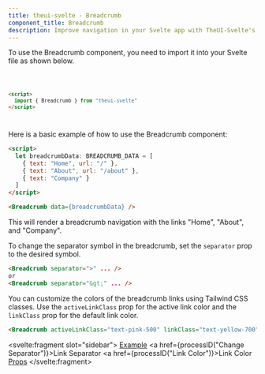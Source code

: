 ```yaml
---
title: theui-svelte - Breadcrumb
component_title: Breadcrumb
description: Improve navigation in your Svelte app with TheUI-Svelte's Breadcrumb component. Guide users effortlessly through your content hierarchy.
---
```


<script lang="ts">
  import type { PageData } from "./$types";
  import DocContainer from "$lib/ui/doc/Container.svelte";
  import Head from "$lib/ui/doc/Head.svelte";
  import Block from "$lib/ui/doc/Block.svelte";
  import Code from "$lib/ui/doc/Code.svelte";
  import DataTable from "$lib/ui/doc/DataTable.svelte";
  import Example from "$lib/ui/doc/Example.svelte";
  import { Breadcrumb } from "theui-svelte";
  import { processID } from "$lib";

  export let data: PageData;

  let example_bc = [
    {
      text: "Home",
      url: "/",
    },
    {
      text: "About",
      url: "/about",
    },
    {
      text: "Company"
    },
  ];
</script>

<DocContainer>
  <Head title="Breadcrumb" text="The Breadcrumb component displays the location of the current page within a navigational hierarchy. It helps users understand the structure of your site and navigate back to previous pages easily." edit_url={data.edit_url}/>
  <Block title="Setup">
  <p class="not-props">To use the Breadcrumb component, you need to import it into your Svelte file as shown below.</p>
<Code title="Import">

```html
<script>
  import { Breadcrumb } from "theui-svelte"
</script>
```
</Code>
  </Block>


  <Block title="Example">
  <p class="not-props mb-4">Here is a basic example of how to use the Breadcrumb component:</p>
    <Example>
      <svelte:fragment slot="example">
        <Breadcrumb data={example_bc} class="bg-primary" />
      </svelte:fragment>
<div slot="code">

```html
<script>
  let breadcrumbData: BREADCRUMB_DATA = [
    { text: "Home", url: "/" },
    { text: "About", url: "/about" },
    { text: "Company" }
  ]
</script>

<Breadcrumb data={breadcrumbData} />
```
</div>
    </Example>
    <p class="not-props mb-4">This will render a breadcrumb navigation with the links "Home", "About", and "Company".</p>
  </Block>


  <Block title="Change Separator">
    <p class="not-prose mb-4">To change the separator symbol in the breadcrumb, set the <code>separator</code> prop to the desired symbol.</p>
    <Example>
      <svelte:fragment slot="example">
        <Breadcrumb data={example_bc} separator="&gt;" />
      </svelte:fragment>
<div slot="code">

```html
<Breadcrumb separator=">" ... />
or
<Breadcrumb separator="&gt;" ... />
```
</div>
    </Example>
  </Block>

  <Block title="Link Color">
    <p class="not-prose mb-4">You can customize the colors of the breadcrumb links using Tailwind CSS classes. Use the <code>activeLinkClass</code> prop for the active link color and the <code>linkClass</code> prop for the default link color.</p>
    <Example>
      <svelte:fragment slot="example">
        <Breadcrumb data={example_bc} activeLinkClass="text-pink-500" linkClass="text-yellow-700" />
      </svelte:fragment>
<div slot="code">

```html
<Breadcrumb activeLinkClass="text-pink-500" linkClass="text-yellow-700" ... />
```
</div>
    </Example>
  </Block>

  <Block title="Props">
    <DataTable data={data.component.props} hideText={true} />
  </Block>

  <svelte:fragment slot="sidebar">
    <a href="#example">Example</a>
    <a href={processID("Change Separator")}>Link Separator</a>
    <a href={processID("Link Color")}>Link Color</a>
    <a href="#props">Props</a>
  </svelte:fragment>

</DocContainer>